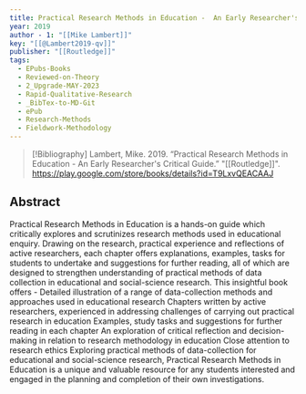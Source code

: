 ```yaml
---
title: Practical Research Methods in Education -  An Early Researcher's Critical Guide
year: 2019
author - 1: "[[Mike Lambert]]"
key: "[[@Lambert2019-qv]]"
publisher: "[[Routledge]]"
tags:
  - EPubs-Books
  - Reviewed-on-Theory
  - 2_Upgrade-MAY-2023
  - Rapid-Qualitative-Research
  - _BibTex-to-MD-Git
  - ePub
  - Research-Methods
  - Fieldwork-Methodology
---
```


> [!Bibliography]
> Lambert, Mike. 2019. “Practical Research Methods in Education -  An Early Researcher's Critical Guide.” "[[Routledge]]". https://play.google.com/store/books/details?id=T9LxvQEACAAJ

## Abstract
Practical Research Methods in Education is a hands-on guide which critically explores and scrutinizes research methods used in educational enquiry. Drawing on the research, practical experience and reflections of active researchers, each chapter offers explanations, examples, tasks for students to undertake and suggestions for further reading, all of which are designed to strengthen understanding of practical methods of data collection in educational and social-science research. This insightful book offers -  Detailed illustration of a range of data-collection methods and approaches used in educational research Chapters written by active researchers, experienced in addressing challenges of carrying out practical research in education Examples, study tasks and suggestions for further reading in each chapter An exploration of critical reflection and decision-making in relation to research methodology in education Close attention to research ethics Exploring practical methods of data-collection for educational and social-science research, Practical Research Methods in Education is a unique and valuable resource for any students interested and engaged in the planning and completion of their own investigations.